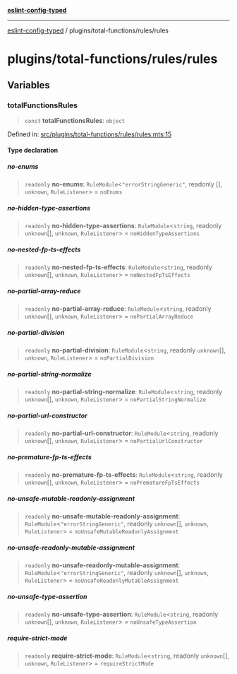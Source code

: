 [**eslint-config-typed**](../../../README.md)

---

[eslint-config-typed](../../../README.md) / plugins/total-functions/rules/rules

# plugins/total-functions/rules/rules

## Variables

### totalFunctionsRules

> `const` **totalFunctionsRules**: `object`

Defined in: [src/plugins/total-functions/rules/rules.mts:15](https://github.com/noshiro-pf/eslint-config-typed/blob/main/src/plugins/total-functions/rules/rules.mts#L15)

#### Type declaration

##### no-enums

> `readonly` **no-enums**: `RuleModule`\<`"errorStringGeneric"`, readonly \[\], `unknown`, `RuleListener`\> = `noEnums`

##### no-hidden-type-assertions

> `readonly` **no-hidden-type-assertions**: `RuleModule`\<`string`, readonly `unknown`[], `unknown`, `RuleListener`\> = `noHiddenTypeAssertions`

##### no-nested-fp-ts-effects

> `readonly` **no-nested-fp-ts-effects**: `RuleModule`\<`string`, readonly `unknown`[], `unknown`, `RuleListener`\> = `noNestedFpTsEffects`

##### no-partial-array-reduce

> `readonly` **no-partial-array-reduce**: `RuleModule`\<`string`, readonly `unknown`[], `unknown`, `RuleListener`\> = `noPartialArrayReduce`

##### no-partial-division

> `readonly` **no-partial-division**: `RuleModule`\<`string`, readonly `unknown`[], `unknown`, `RuleListener`\> = `noPartialDivision`

##### no-partial-string-normalize

> `readonly` **no-partial-string-normalize**: `RuleModule`\<`string`, readonly `unknown`[], `unknown`, `RuleListener`\> = `noPartialStringNormalize`

##### no-partial-url-constructor

> `readonly` **no-partial-url-constructor**: `RuleModule`\<`string`, readonly `unknown`[], `unknown`, `RuleListener`\> = `noPartialUrlConstructor`

##### no-premature-fp-ts-effects

> `readonly` **no-premature-fp-ts-effects**: `RuleModule`\<`string`, readonly `unknown`[], `unknown`, `RuleListener`\> = `noPrematureFpTsEffects`

##### no-unsafe-mutable-readonly-assignment

> `readonly` **no-unsafe-mutable-readonly-assignment**: `RuleModule`\<`"errorStringGeneric"`, readonly `unknown`[], `unknown`, `RuleListener`\> = `noUnsafeMutableReadonlyAssignment`

##### no-unsafe-readonly-mutable-assignment

> `readonly` **no-unsafe-readonly-mutable-assignment**: `RuleModule`\<`"errorStringGeneric"`, readonly `unknown`[], `unknown`, `RuleListener`\> = `noUnsafeReadonlyMutableAssignment`

##### no-unsafe-type-assertion

> `readonly` **no-unsafe-type-assertion**: `RuleModule`\<`string`, readonly `unknown`[], `unknown`, `RuleListener`\> = `noUnsafeTypeAssertion`

##### require-strict-mode

> `readonly` **require-strict-mode**: `RuleModule`\<`string`, readonly `unknown`[], `unknown`, `RuleListener`\> = `requireStrictMode`
